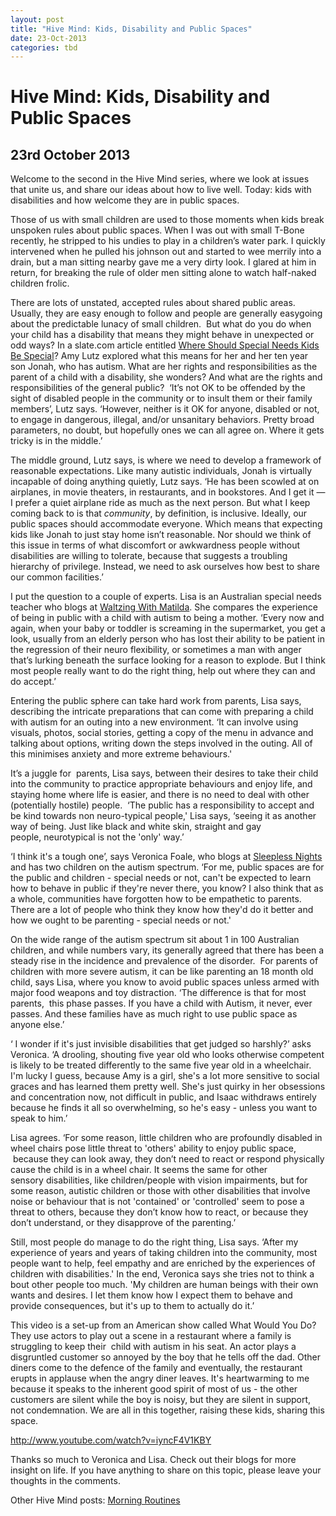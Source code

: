 ```yaml
---
layout: post
title: "Hive Mind: Kids, Disability and Public Spaces"
date: 23-Oct-2013
categories: tbd
---
```


# Hive Mind: Kids, Disability and Public Spaces

## 23rd October 2013

Welcome to the second in the Hive Mind series,   where we look at issues that unite us, and share our ideas about how to live well. Today: kids with disabilities and how welcome they are in public spaces.

Those of us with small children are used to those moments when kids break unspoken rules about public spaces. When I was out with small T-Bone recently, he stripped to his undies to play in a children’s water park. I quickly intervened when he pulled his johnson out and started to wee merrily into a drain, but a man sitting nearby gave me a very dirty look. I glared at him in return, for breaking the rule of older men sitting alone to watch half-naked children frolic.

There are lots of unstated, accepted rules about shared public areas. Usually, they are easy enough to follow and people are generally easygoing about the predictable lunacy of small children.  But what do you do when your child has a disability that means they might behave in unexpected or odd ways? In a slate.com article entitled <a href="http://www.slate.com/articles/health_and_science/medical_examiner/2013/03/autism_in_the_community_how_should_public_spaces_be_shared.html">Where Should Special Needs Kids Be Special</a>? Amy Lutz explored what this means for her and her ten year son Jonah, who has autism. What are her rights and responsibilities as the parent of a child with a disability, she wonders? And what are the rights and responsibilities of the general public?  ‘It’s not OK to be offended by the sight of disabled people in the community or to insult them or their family members’, Lutz says. ‘However, neither is it OK for anyone, disabled or not, to engage in dangerous, illegal, and/or unsanitary behaviors. Pretty broad parameters, no doubt, but hopefully ones we can all agree on. Where it gets tricky is in the middle.’

The middle ground, Lutz says, is where we need to develop a framework of reasonable expectations. Like many autistic individuals, Jonah is virtually incapable of doing anything quietly, Lutz says. ‘He has been scowled at on airplanes, in movie theaters, in restaurants, and in bookstores. And I get it — I prefer a quiet airplane ride as much as the next person. But what I keep coming back to is that *community*, by definition, is inclusive. Ideally, our public spaces should accommodate everyone. Which means that expecting kids like Jonah to just stay home isn’t reasonable. Nor should we think of this issue in terms of what discomfort or awkwardness people without disabilities are willing to tolerate, because that suggests a troubling hierarchy of privilege. Instead, we need to ask ourselves how best to share our common facilities.’

I put the question to a couple of experts. Lisa is an Australian special needs teacher who blogs at <a href="http://waltzingmatildamummy.blogspot.com.au/">Waltzing With Matilda</a>. She compares the experience of being in public with a child with autism to being a mother. ‘Every now and again, when your baby or toddler is screaming in the supermarket, you get a look, usually from an elderly person who has lost their ability to be patient in the regression of their neuro flexibility, or sometimes a man with anger that’s lurking beneath the surface looking for a reason to explode. But I think most people really want to do the right thing, help out where they can and do accept.’

Entering the public sphere can take hard work from parents, Lisa says, describing the intricate preparations that can come with preparing a child with autism for an outing into a new environment. ‘It can involve using visuals, photos, social stories, getting a copy of the menu in advance and talking about options, writing down the steps involved in the outing. All of this minimises anxiety and more extreme behaviours.'

It’s a juggle for  parents, Lisa says, between their desires to take their child into the community to practice appropriate behaviours and enjoy life, and staying home where life is easier, and there is no need to deal with other (potentially hostile) people.  ‘The public has a responsibility to accept and be kind towards non neuro-typical people,' Lisa says, ‘seeing it as another way of being. Just like black and white skin, straight and gay people, neurotypical is not the 'only' way.’

‘I think it's a tough one’, says Veronica Foale, who blogs at <a href="http://somedaywewillsleep.com/">Sleepless Nights </a>and has two children on the autism spectrum. ‘For me, public spaces are for the public and children - special needs or not, can't be expected to learn how to behave in public if they're never there, you know? I also think that as a whole, communities have forgotten how to be empathetic to parents. There are a lot of people who think they know how they'd do it better and how we ought to be parenting - special needs or not.'

On the wide range of the autism spectrum sit about 1 in 100 Australian children, and while numbers vary, its generally agreed that there has been a steady rise in the incidence and prevalence of the disorder.  For parents of children with more severe autism, it can be like parenting an 18 month old child, says Lisa, where you know to avoid public spaces unless armed with major food weapons and toy distraction. ‘The difference is that for most parents,  this phase passes. If you have a child with Autism, it never, ever passes. And these families have as much right to use public space as anyone else.’

‘ I wonder if it's just invisible disabilities that get judged so harshly?’ asks Veronica. ‘A drooling, shouting five year old who looks otherwise competent is likely to be treated differently to the same five year old in a wheelchair. I'm lucky I guess, because Amy is a girl, she's a lot more sensitive to social graces and has learned them pretty well. She's just quirky in her obsessions and concentration now, not difficult in public, and Isaac withdraws entirely because he finds it all so overwhelming, so he's easy - unless you want to speak to him.’

Lisa agrees. ‘For some reason, little children who are profoundly disabled in wheel chairs pose little threat to 'others' ability to enjoy public space,  because they can look away, they don’t need to react or respond physically cause the child is in a wheel chair. It seems the same for other sensory disabilities, like children/people with vision impairments, but for some reason, autistic children or those with other disabilities that involve noise or behaviour that is not 'contained' or 'controlled' seem to pose a threat to others, because they don’t know how to react, or because they don’t understand, or they disapprove of the parenting.’

Still, most people do manage to do the right thing, Lisa says. ‘After my experience of years and years of taking children into the community, most people want to help, feel empathy and are enriched by the experiences of children with disabilities.' In the end, Veronica says she tries not to think a bout other people too much. 'My children are human beings with their own wants and desires. I let them know how I expect them to behave and provide consequences, but it's up to them to actually do it.’

This video is a set-up from an American show called What Would You Do? They use actors to play out a scene in a restaurant where a family is struggling to keep their  child with autism in his seat. An actor plays a disgruntled customer so annoyed by the boy that he tells off the dad. Other diners come to the defence of the family and eventually, the restaurant erupts in applause when the angry diner leaves. It's heartwarming to me because it speaks to the inherent good spirit of most of us - the other customers are silent while the boy is noisy, but they are silent in support, not condemnation. We are all in this together, raising these kids, sharing this space.

http://www.youtube.com/watch?v=iyncF4V1KBY

Thanks so much to Veronica and Lisa. Check out their blogs for more insight on life. If you have anything to share on this topic, please leave your thoughts in the comments.

Other Hive Mind posts: <a href="http://mogantosh.com/?p=328">Morning Routines</a>
